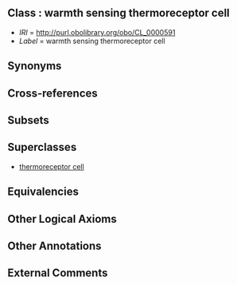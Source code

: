 
## Class : warmth sensing thermoreceptor cell

 * *IRI* = http://purl.obolibrary.org/obo/CL_0000591
 * *Label* = warmth sensing thermoreceptor cell

## Synonyms


## Cross-references


## Subsets


## Superclasses

 * [thermoreceptor cell](../../CL/05/CL_0000205.md)

## Equivalencies


## Other Logical Axioms


## Other Annotations


## External Comments

